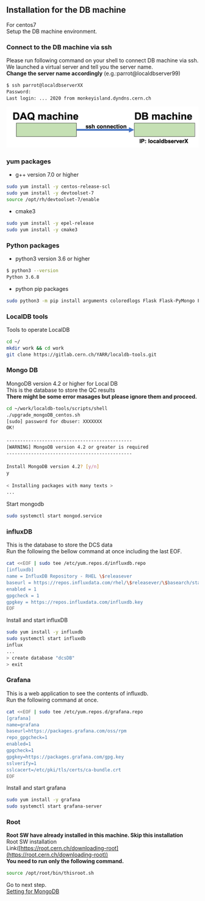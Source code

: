 ## Installation for the DB machine
For centos7<br>
Setup the DB machine environment.

### Connect to the DB machine via ssh

Please run following command on your shell to connect DB machine via ssh.<br>
We launched a virtual server and tell you the server name.<br>
**Change the server name accordingly** (e.g.:parrot@localdbserver99)<br> 

```bash
$ ssh parrot@localdbserverXX
Password: 
Last login: ... 2020 from monkeyisland.dyndns.cern.ch
```
![ssh connection](images/ssh_connection.png)

### yum packages
- g++ version 7.0 or higher<br>
```bash
sudo yum install -y centos-release-scl
sudo yum install -y devtoolset-7
source /opt/rh/devtoolset-7/enable
```

- cmake3

```bash
sudo yum install -y epel-release
sudo yum install -y cmake3
```
### Python packages

- python3 version 3.6 or higher

```bash
$ python3 --version
Python 3.6.8
```

- python pip packages
```bash
sudo python3 -m pip install arguments coloredlogs Flask Flask-PyMongo Flask-HTTPAuth Flask-Mail pdf2image Pillow prettytable pymongo python-dateutil PyYAML pytz plotly matplotlib numpy requests tzlocal itkdb influxdb pandas
```

### LocalDB tools
Tools to operate LocalDB
```bash
cd ~/
mkdir work && cd work
git clone https://gitlab.cern.ch/YARR/localdb-tools.git
```

### Mongo DB

MongoDB version 4.2 or higher for Local DB<br>
This is the database to store the QC results<br>
**There might be some error masages but please ignore them and proceed.**
```bash
cd ~/work/localdb-tools/scripts/shell
./upgrade_mongoDB_centos.sh
[sudo] password for dbuser: XXXXXXX
OK!

----------------------------------------------
[WARNING] MongoDB version 4.2 or greater is required
----------------------------------------------

Install MongoDB version 4.2? [y/n]
y

< Installing packages with many texts >
...
```
Start mongodb

```bash
sudo systemctl start mongod.service
```
### influxDB

This is the database to store the DCS data<br>
Run the following the bellow command at once including the last EOF.
```bash
cat <<EOF | sudo tee /etc/yum.repos.d/influxdb.repo
[influxdb]
name = InfluxDB Repository - RHEL \$releasever
baseurl = https://repos.influxdata.com/rhel/\$releasever/\$basearch/stable
enabled = 1
gpgcheck = 1
gpgkey = https://repos.influxdata.com/influxdb.key
EOF
```
Install and start influxDB
```bash
sudo yum install -y influxdb
sudo systemctl start influxdb
influx
...
> create database "dcsDB"
> exit
```
### Grafana
This is a web application to see the contents of influxdb.<br>
Run the following command at once.
```bash
cat <<EOF | sudo tee /etc/yum.repos.d/grafana.repo
[grafana]
name=grafana
baseurl=https://packages.grafana.com/oss/rpm
repo_gpgcheck=1
enabled=1
gpgcheck=1
gpgkey=https://packages.grafana.com/gpg.key
sslverify=1
sslcacert=/etc/pki/tls/certs/ca-bundle.crt
EOF
```

Install and start grafana
```bash
sudo yum install -y grafana
sudo systemctl start grafana-server
```

### Root
**Root SW have already installed in this machine. Skip this installation**<br>
Root SW installation<br>
Link([https://root.cern.ch/downloading-root](https://root.cern.ch/downloading-root))<br>
**You need to run only the following command.**
```bash
source /opt/root/bin/thisroot.sh
```
Go to next step.<br>
[Setting for MongoDB](database_demonstration_mongodb.md)<br>

